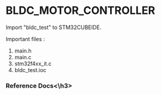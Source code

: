 # BLDC_MOTOR_CONTROLLER

Import "bldc_test" to STM32CUBEIDE. 

Important files :
1. main.h
2. main.c
3. stm32f4xx_it.c
4. bldc_test.ioc

<h3>Reference Docs<\h3>
